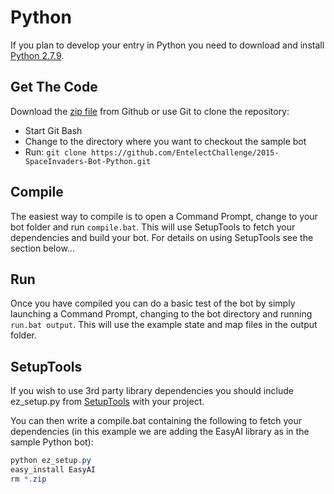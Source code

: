 # Python
If you plan to develop your entry in Python you need to download and install [Python 2.7.9](https://www.python.org/downloads/release/python-279/).

## Get The Code
Download the [zip file](https://github.com/EntelectChallenge/2015-SpaceInvaders-Bot-Python/archive/master.zip) from Github or use Git to clone the repository:
* Start Git Bash
* Change to the directory where you want to checkout the sample bot
* Run: `git clone https://github.com/EntelectChallenge/2015-SpaceInvaders-Bot-Python.git`

## Compile
The easiest way to compile is to open a Command Prompt, change to your bot folder and run `compile.bat`. This will use SetupTools to fetch your dependencies and build your bot. For details on using SetupTools see the section below...

## Run
Once you have compiled you can do a basic test of the bot by simply launching a Command Prompt, changing to the bot directory and running `run.bat output`. This will use the example state and map files in the output folder.

## SetupTools
If you wish to use 3rd party library dependencies you should include ez_setup.py from [SetupTools](https://pypi.python.org/pypi/setuptools) with your project.

You can then write a compile.bat containing the following to fetch your dependencies (in this example we are adding the EasyAI library as in the sample Python bot):
```powershell
python ez_setup.py
easy_install EasyAI
rm *.zip
```